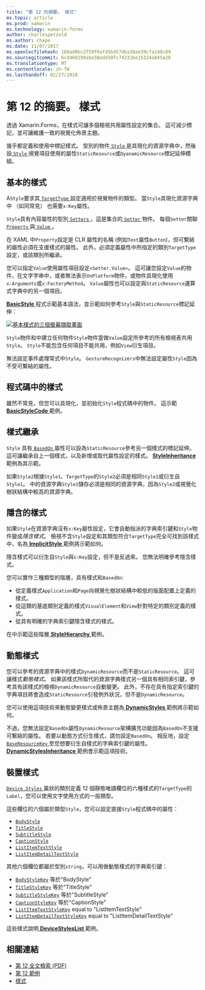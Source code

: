 ```yaml
---
title: "第 12 的摘要。 樣式"
ms.topic: article
ms.prod: xamarin
ms.technology: xamarin-forms
author: charlespetzold
ms.author: chape
ms.date: 11/07/2017
ms.openlocfilehash: 168ad0bc2f59f0afd5b457dba38ae39cfa148c89
ms.sourcegitcommit: 6cd40d190abe38edd50fc74331be15324a845a28
ms.translationtype: MT
ms.contentlocale: zh-TW
ms.lasthandoff: 02/27/2018
---
```

# <a name="summary-of-chapter-12-styles"></a>第 12 的摘要。 樣式

透過 Xamarin.Forms，在樣式可讓多個檢視共用屬性設定的集合。 這可減少標記，並可讓維護一致的視覺化佈景主題。

幾乎都定義和使用中標記樣式。 型別的物件[ `Style` ](https://developer.xamarin.com/api/type/Xamarin.Forms.Style/)是具現化的資源字典中，然後設[ `Style` ](https://developer.xamarin.com/api/property/Xamarin.Forms.VisualElement.Style/)視覺項目使用的屬性`StaticResource`或`DyanamicResource`標記延伸模組。

## <a name="the-basic-style"></a>基本的樣式

A`Style`要求其[ `TargetType` ](https://developer.xamarin.com/api/property/Xamarin.Forms.Style.TargetType/)設定適用於視覺物件的類型。 當`Style`具現化資源字典中 （如同常見） 也需要`x:Key`屬性。

`Style`具有內容屬性的型別[ `Setters` ](https://developer.xamarin.com/api/property/Xamarin.Forms.Style.Setters/)，這是集合的[ `Setter` ](https://developer.xamarin.com/api/type/Xamarin.Forms.Setter/)物件。 每個`Setter`關聯[ `Property` ](https://developer.xamarin.com/api/property/Xamarin.Forms.Setter.Property/)與[ `Value` ](https://developer.xamarin.com/api/property/Xamarin.Forms.Setter.Value/)。

在 XAML 中`Property`設定是 CLR 屬性的名稱 (例如`Text`屬性`Button`)，但可繫結的屬性必須在支援樣式的屬性。 此外，必須定義屬性中所指定的類別`TargetType`設定，或該類別所繼承。

您可以指定`Value`使用屬性項目設定`<Setter.Value>`。 這可讓您設定`Value`的物件，在文字字串中，或者無法表示`OnPlatform`物件，或物件具現化使用`x:Arguments`或`x:FactoryMethod`。 `Value`屬性也可以設定與`StaticResource`運算式字典中的另一個項目。

[ **BasicStyle** ](https://github.com/xamarin/xamarin-forms-book-samples/tree/master/Chapter12/BasicStyle)程式示範基本語法，並示範如何參考`Style`與`StaticResource`標記延伸：

[![基本樣式的三個螢幕擷取畫面](images/ch12fg01-small.png "基本樣式")](images/ch12fg01-large.png "基本樣式")

`Style`物件和中建立任何物件`Style`物件當做`Value`設定所參考的所有檢視表共用`Style`。 `Style`不能包含任何項目不能共用，例如`View`衍生項目。

無法設定事件處理常式中`Style`。 `GestureRecognizers`中無法設定屬性`Style`因為不受可繫結的屬性。

## <a name="styles-in-code"></a>程式碼中的樣式

雖然不常見，但您可以具現化，並初始化`Style`程式碼中的物件。 這示範[ **BasicStyleCode** ](https://github.com/xamarin/xamarin-forms-book-samples/tree/master/Chapter12/BasicStyleCode)範例。

## <a name="style-inheritance"></a>樣式繼承

`Style` 具有[ `BasedOn` ](https://developer.xamarin.com/api/property/Xamarin.Forms.Style.BasedOn/)屬性可以設為`StaticResource`參考另一個樣式的標記延伸。 這可讓繼承自上一個樣式，以及新增或取代屬性設定的樣式。 [ **StyleInheritance** ](https://github.com/xamarin/xamarin-forms-book-samples/tree/master/Chapter12/StyleInheritance)範例為其示範。

如果`Style2`根據`Style1`、`TargetType`的`Style2`必須是相同`Style1`或衍生自`Style1`。 中的資源字典`Style1`儲存必須是相同的資源字典，因為`Style2`或視覺化樹狀結構中較高的資源字典。

## <a name="implicit-styles"></a>隱含的樣式

如果`Style`在資源字典沒有`x:Key`屬性設定，它會自動指派的字典索引鍵和`Style`物件變成*隱含樣式*。 檢視不含`Style`設定和其類型符合`TargetType`完全可找到該樣式中，名為[ **ImplicitStyle** ](https://github.com/xamarin/xamarin-forms-book-samples/tree/master/Chapter12/ImplicitStyle)範例將示範如何。

隱含樣式可以衍生自`Style`與`x:Key`設定，但不是反過來。 您無法明確參考隱含樣式。

您可以實作三種類型的階層，具有樣式和`BasedOn`:

- 從定義樣式`Application`和`Page`向視覺化樹狀結構中較低的版面配置上定義的樣式。
- 從這類的基底類別定義的樣式`VisualElement`和`View`針對特定的類別定義的樣式。
- 從具有明確的字典索引鍵隱含樣式的樣式。

在中示範這些階層[ **StyleHierarchy** ](https://github.com/xamarin/xamarin-forms-book-samples/tree/master/Chapter12/StyleHierarchy)範例。

## <a name="dynamic-styles"></a>動態樣式

您可以參考的資源字典中的樣式`DynamicResource`而不是`StaticResource`。 這可讓樣式*動態樣式*。 如果該樣式所取代的資源字典樣式另一個具有相同索引鍵，參考具有該樣式的檢視`DynamicResource`自動變更。 此外，不存在具有指定索引鍵的字典項目將會造成`StaticResource`引發例外狀況，但不是`DynamicResource`。

您可以使用這項技術來動態變更樣式或佈景主題為[ **DynamicStyles** ](https://github.com/xamarin/xamarin-forms-book-samples/tree/master/Chapter12/DynamicStyles)範例將示範如何。

不過，您無法設定`BasedOn`屬性`DynamicResource`架構擴充功能因為`BasedOn`不支援可繫結的屬性。 若要以動態方式衍生樣式，請勿設定`BasedOn`。 相反地，設定[ `BaseResourceKey` ](https://developer.xamarin.com/api/property/Xamarin.Forms.Style.BaseResourceKey/)至您想要衍生自樣式的字典索引鍵的屬性。 [ **DynamicStylesInheritance** ](https://github.com/xamarin/xamarin-forms-book-samples/tree/master/Chapter12/DynaStylesInh)範例會示範這項技術。

## <a name="device-styles"></a>裝置樣式

[ `Device.Styles` ](https://developer.xamarin.com/api/type/Xamarin.Forms.Device+Styles/)巢狀的類別定義 12 個靜態唯讀欄位的六種樣式的`TargetType`的`Label`，您可以使用文字使用方式的一般類型。

這些欄位的六個屬於類型`Style`，您可以設定直接`Style`程式碼中的屬性：

- [`BodyStyle`](https://developer.xamarin.com/api/field/Xamarin.Forms.Device+Styles.BodyStyle/)
- [`TitleStyle`](https://developer.xamarin.com/api/field/Xamarin.Forms.Device+Styles.TitleStyle/)
- [`SubtitleStyle`](https://developer.xamarin.com/api/field/Xamarin.Forms.Device+Styles.SubtitleStyle/)
- [`CaptionStyle`](https://developer.xamarin.com/api/field/Xamarin.Forms.Device+Styles.CaptionStyle/)
- [`ListItemTextStyle`](https://developer.xamarin.com/api/field/Xamarin.Forms.Device+Styles.ListItemTextStyle/)
- [`ListItemDetailTextStyle`](https://developer.xamarin.com/api/field/Xamarin.Forms.Device+Styles.ListItemDetailTextStyle/)

其他六個欄位都屬於型別`string`，可以用做動態樣式的字典索引鍵：

- [`BodyStyleKey`](https://developer.xamarin.com/api/field/Xamarin.Forms.Device+Styles.BodyStyleKey/) 等於"BodyStyle"
- [`TitleStyleKey`](https://developer.xamarin.com/api/field/Xamarin.Forms.Device+Styles.TitleStyleKey/) 等於"TitleStyle"
- [`SubtitleStyleKey`](https://developer.xamarin.com/api/field/Xamarin.Forms.Device+Styles.SubtitleStyleKey/) 等於"SubtitleStyle"
- [`CaptionStyleKey`](https://developer.xamarin.com/api/field/Xamarin.Forms.Device+Styles.CaptionStyleKey/) 等於"CaptionStyle"
- [`ListItemTextStyleKey`](https://developer.xamarin.com/api/field/Xamarin.Forms.Device+Styles.ListItemTextStyleKey/) equal to "ListItemTextStyle"
- [`ListItemDetailTextStyleKey`](https://developer.xamarin.com/api/field/Xamarin.Forms.Device+Styles.ListItemDetailTextStyleKey/) equal to "ListItemDetailTextStyle"

這些樣式說明[ **DeviceStylesList** ](https://github.com/xamarin/xamarin-forms-book-samples/tree/master/Chapter12/DeviceStylesList)範例。



## <a name="related-links"></a>相關連結

- [第 12 全文檢索 (PDF)](https://download.xamarin.com/developer/xamarin-forms-book/XamarinFormsBook-Ch12-Apr2016.pdf)
- [第 12 範例](https://github.com/xamarin/xamarin-forms-book-samples/tree/master/Chapter12)
- [樣式](~/xamarin-forms/user-interface/styles/index.md)
